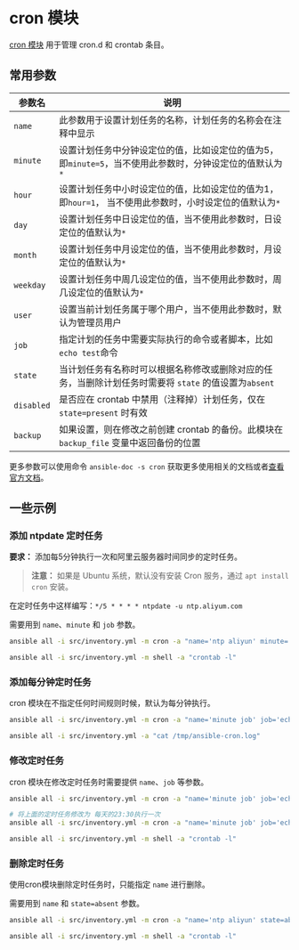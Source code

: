 # cron 模块

[cron 模块](https://docs.ansible.com/ansible/latest/collections/ansible/builtin/cron_module.html) 用于管理 cron.d 和 crontab 条目。

## 常用参数

| 参数名        | 说明                                                          |
|------------|-------------------------------------------------------------|
| `name`     | 此参数用于设置计划任务的名称，计划任务的名称会在注释中显示                               |
| `minute`   | 设置计划任务中分钟设定位的值，比如设定位的值为5，即`minute=5`，当不使用此参数时，分钟设定位的值默认为`*` |
| `hour`     | 设置计划任务中小时设定位的值，比如设定位的值为1，即`hour=1`， 当不使用此参数时，小时设定位的值默认为`*`  |
| `day`      | 设置计划任务中日设定位的值，当不使用此参数时，日设定位的值默认为`*`                         |
| `month`    | 设置计划任务中月设定位的值，当不使用此参数时，月设定位的值默认为`*`                         |
| `weekday`  | 设置计划任务中周几设定位的值，当不使用此参数时，周几设定位的值默认为`*`                       |
| `user`     | 设置当前计划任务属于哪个用户，当不使用此参数时，默认为管理员用户                            |
| `job`      | 指定计划的任务中需要实际执行的命令或者脚本，比如`echo test`命令                       |
| `state`    | 当计划任务有名称时可以根据名称修改或删除对应的任务，当删除计划任务时需要将 `state` 的值设置为`absent` |
| `disabled` | 是否应在 crontab 中禁用（注释掉）计划任务，仅在 `state=present` 时有效            |
| `backup`   | 如果设置，则在修改之前创建 crontab 的备份。此模块在 `backup_file` 变量中返回备份的位置     |

更多参数可以使用命令 `ansible-doc -s cron` 获取更多使用相关的文档或者[查看官方文档](https://docs.ansible.com/ansible/latest/collections/ansible/builtin/cron_module.html#parameters)。


## 一些示例

### 添加 ntpdate 定时任务

**要求：** 添加每5分钟执行一次和阿里云服务器时间同步的定时任务。

> **注意：** 如果是 Ubuntu 系统，默认没有安装 Cron 服务，通过 `apt install cron` 安装。

在定时任务中这样编写：`*/5 * * * * ntpdate -u ntp.aliyum.com`

需要用到 `name`、`minute` 和 `job` 参数。

```bash
ansible all -i src/inventory.yml -m cron -a "name='ntp aliyun' minute='*/5' job='ntpdate -u ntp.aliyum.com'"

ansible all -i src/inventory.yml -m shell -a "crontab -l"
```

### 添加每分钟定时任务

cron 模块在不指定任何时间规则时候，默认为每分钟执行。

```bash
ansible all -i src/inventory.yml -m cron -a "name='minute job' job='echo "helloworld" >> /tmp/ansible-cron.log'"

ansible all -i src/inventory.yml -a "cat /tmp/ansible-cron.log"
```

### 修改定时任务

cron 模块在修改定时任务时需要提供 `name`、`job` 等参数。

```bash
ansible all -i src/inventory.yml -m cron -a "name='minute job' job='echo "helloworld" >> /tmp/ansible-cron.log'"

# 将上面的定时任务修改为 每天的23:30执行一次
ansible all -i src/inventory.yml -m cron -a "name='minute job' job='echo "helloworld" >> /tmp/ansible-cron.log' minute=30 hour=23"

ansible all -i src/inventory.yml -m shell -a "crontab -l" 
```

### 删除定时任务

使用cron模块删除定时任务时，只能指定 `name` 进行删除。

需要用到 `name` 和 `state=absent` 参数。

```bash
ansible all -i src/inventory.yml -m cron -a "name='ntp aliyun' state=absent"

ansible all -i src/inventory.yml -m shell -a "crontab -l"
```

